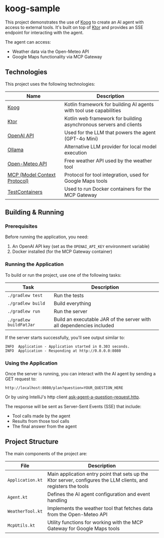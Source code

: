 # koog-sample

This project demonstrates the use of [Koog](https://github.com/koog-ai/koog) to create an AI agent with access to external tools.
It's built on top of [Ktor](https://ktor.io) and provides an SSE endpoint for interacting with the agent.

The agent can access:
- Weather data via the Open-Meteo API
- Google Maps functionality via MCP Gateway

## Technologies

This project uses the following technologies:

| Name | Description |
|------|-------------|
| [Koog](https://github.com/koog-ai/koog) | Kotlin framework for building AI agents with tool use capabilities |
| [Ktor](https://ktor.io) | Kotlin web framework for building asynchronous servers and clients |
| [OpenAI API](https://openai.com/api/) | Used for the LLM that powers the agent (GPT-4o Mini) |
| [Ollama](https://ollama.ai/) | Alternative LLM provider for local model execution |
| [Open-Meteo API](https://open-meteo.com/) | Free weather API used by the weather tool |
| [MCP (Model Context Protocol)](https://modelcontextprotocol.io/) | Protocol for tool integration, used for Google Maps tools |
| [TestContainers](https://testcontainers.com/) | Used to run Docker containers for the MCP Gateway |

## Building & Running

### Prerequisites

Before running the application, you need:

1. An OpenAI API key (set as the `OPENAI_API_KEY` environment variable)
2. Docker installed (for the MCP Gateway container)

### Running the Application

To build or run the project, use one of the following tasks:

| Task                          | Description                                                          |
|-------------------------------|----------------------------------------------------------------------|
| `./gradlew test`              | Run the tests                                                        |
| `./gradlew build`             | Build everything                                                     |
| `./gradlew run`               | Run the server                                                       |
| `./gradlew buildFatJar`       | Build an executable JAR of the server with all dependencies included |

If the server starts successfully, you'll see output similar to:

```
INFO  Application - Application started in 0.303 seconds.
INFO  Application - Responding at http://0.0.0.0:8080
```

### Using the Application

Once the server is running, you can interact with the AI agent by sending a GET request to:

```
http://localhost:8080/plan?question=YOUR_QUESTION_HERE
```

Or by using IntelliJ's http client [ask-agent-a-question-request.http](ask-agent-a-question-requests.http).

The response will be sent as Server-Sent Events (SSE) that include:
- Tool calls made by the agent
- Results from those tool calls
- The final answer from the agent

## Project Structure

The main components of the project are:

| File | Description |
|------|-------------|
| `Application.kt` | Main application entry point that sets up the Ktor server, configures the LLM clients, and registers the tools |
| `Agent.kt` | Defines the AI agent configuration and event handling |
| `WeatherTool.kt` | Implements the weather tool that fetches data from the Open-Meteo API |
| `McpUtils.kt` | Utility functions for working with the MCP Gateway for Google Maps tools |
